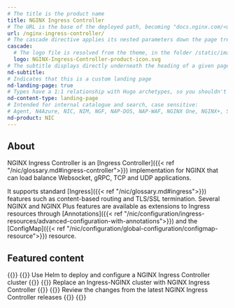 ```yaml
---
# The title is the product name
title: NGINX Ingress Controller
# The URL is the base of the deployed path, becoming "docs.nginx.com/<url>/<other-pages>"
url: /nginx-ingress-controller/
# The cascade directive applies its nested parameters down the page tree until overwritten
cascade:
  # The logo file is resolved from the theme, in the folder /static/images/icons/
  logo: NGINX-Ingress-Controller-product-icon.svg
# The subtitle displays directly underneath the heading of a given page
nd-subtitle: 
# Indicates that this is a custom landing page
nd-landing-page: true
# Types have a 1:1 relationship with Hugo archetypes, so you shouldn't need to change this
nd-content-type: landing-page
# Intended for internal catalogue and search, case sensitive:
# Agent, N4Azure, NIC, NIM, NGF, NAP-DOS, NAP-WAF, NGINX One, NGINX+, Solutions, Unit
nd-product: NIC
---
```


## About

NGINX Ingress Controller is an [Ingress Controller]({{< ref "/nic/glossary.md#ingress-controller">}}) implementation for NGINX that can load balance Websocket, gRPC, TCP and UDP applications. 

It supports standard [Ingress]({{< ref "/nic/glossary.md#ingress">}}) features such as content-based routing and TLS/SSL termination. Several NGINX and NGINX Plus features are available as extensions to Ingress resources through [Annotations]({{< ref "/nic/configuration/ingress-resources/advanced-configuration-with-annotations">}}) and the [ConfigMap]({{< ref "/nic/configuration/global-configuration/configmap-resource">}}) resource.

## Featured content

{{<card-section showAsCards="true" isFeaturedSection="true">}}
  {{<card title="Install NGINX Ingress Controller with Helm" titleUrl="/nginx-ingress-controller/installation/installing-nic/installation-with-helm">}}
    Use Helm to deploy and configure a NGINX Ingress Controller cluster
  {{</card>}}
  {{<card title="Migrate from Ingress-NGINX Controller" titleUrl="/nginx-ingress-controller/installation/ingress-nginx">}}
    Replace an Ingress-NGINX cluster with NGINX Ingress Controller
  {{</card>}}
  {{<card title="Releases" titleUrl="/nginx-ingress-controller/releases">}}
    Review the changes from the latest NGINX Ingress Controller releases
  {{</card>}}
{{</card-section>}}
